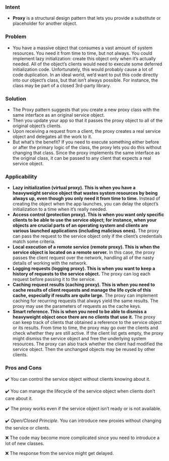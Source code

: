### Intent

- **Proxy** is a structural design pattern that lets you provide a substitute or placeholder for another object.

### Problem

- You have a massive object that consumes a vast amount of system resources. You need it from time to time, but not always. You could implement lazy initialization: create this object only when it’s actually needed. All of the object’s clients would need to execute some deferred initialization code. Unfortunately, this would probably cause a lot of code duplication. In an ideal world, we’d want to put this code directly into our object’s class, but that isn’t always possible. For instance, the class may be part of a closed 3rd-party library.

### Solution

- The Proxy pattern suggests that you create a new proxy class with the same interface as an original service object.
- Then you update your app so that it passes the proxy object to all of the original object’s clients.
- Upon receiving a request from a client, the proxy creates a real service object and delegates all the work to it.
- But what’s the benefit? If you need to execute something either before or after the primary logic of the class, the proxy lets you do this without changing that class. Since the proxy implements the same interface as the original class, it can be passed to any client that expects a real service object.

### Applicability

- **Lazy initialization (virtual proxy). This is when you have a heavyweight service object that wastes system resources by being always up, even though you only need it from time to time.** Instead of creating the object when the app launches, you can delay the object’s initialization to a time when it’s really needed.
- **Access control (protection proxy). This is when you want only specific clients to be able to use the service object; for instance, when your objects are crucial parts of an operating system and clients are various launched applications (including malicious ones).** The proxy can pass the request to the service object only if the client’s credentials match some criteria.
- **Local execution of a remote service (remote proxy). This is when the service object is located on a remote server.**  In this case, the proxy passes the client request over the network, handling all of the nasty details of working with the network.
- **Logging requests (logging proxy). This is when you want to keep a history of requests to the service object.** The proxy can log each request before passing it to the service.
- **Caching request results (caching proxy). This is when you need to cache results of client requests and manage the life cycle of this cache, especially if results are quite large.** The proxy can implement caching for recurring requests that always yield the same results. The proxy may use the parameters of requests as the cache keys.
- **Smart reference. This is when you need to be able to dismiss a heavyweight object once there are no clients that use it.** The proxy can keep track of clients that obtained a reference to the service object or its results. From time to time, the proxy may go over the clients and check whether they are still active. If the client list gets empty, the proxy might dismiss the service object and free the underlying system resources. The proxy can also track whether the client had modified the service object. Then the unchanged objects may be reused by other clients.


### Pros and Cons

✔️ You can control the service object without clients knowing about it.

✔️ You can manage the lifecycle of the service object when clients don’t care about it.

✔️ The proxy works even if the service object isn’t ready or is not available.

✔️ *Open/Closed Principle*. You can introduce new proxies without changing the service or clients.

❌ The code may become more complicated since you need to introduce a lot of new classes.

❌ The response from the service might get delayed.
